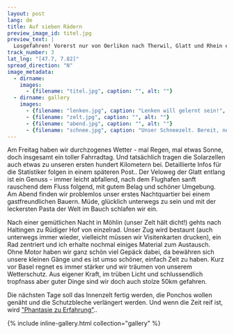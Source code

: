 ```yaml
---
layout: post
lang: de
title: Auf sieben Rädern
preview_image_id: titel.jpg
preview_text: |
  Losgefahren! Vorerst nur von Oerlikon nach Therwil, Glatt und Rhein entlang mit einem kleinen Umweg zum Velomech nach Deutschland. Staunende Gesichter, die sich in Lachen verwandeln. Zuvorkommende Autofahrer, denen wir dennoch am liebsten ausweichen und die Ruhe geniessen.
track_number: 3
lat_lng: "[47.7, 7.82]"
spread_direction: "N"
image_metadata:
  - dirname:
    images:
      - {filename: "titel.jpg", caption: "", alt: ""}
  - dirname: gallery
    images:
      - {filename: "lenken.jpg", caption: "Lenken will gelernt sein!", alt: ""}
      - {filename: "zelt.jpg", caption: "", alt: ""}
      - {filename: "abend.jpg", caption: "", alt: ""}
      - {filename: "schnee.jpg", caption: "Unser Schneezelt. Bereit, neugierige Besucher zu empfangen.", alt: ""}
---
```

Am Freitag haben wir durchzogenes Wetter - mal Regen, mal etwas Sonne, doch insgesamt ein toller Fahrradtag. Und tatsächlich tragen die Solarzellen auch etwas zu unseren ersten hundert Kilometern bei. Detaillierte Infos für die Statistiker folgen in einem späteren Post.. Der Veloweg der Glatt entlang ist ein Genuss - immer leicht abfallend, nach dem Flughafen sanft rauschend dem Fluss folgend, mit gutem Belag und schöner Umgebung. Am Abend finden wir problemlos unser erstes Nachtquartier bei einem gastfreundlichen Bauern. Müde, glücklich unterwegs zu sein und mit der leckersten Pasta der Welt im Bauch schlafen wir ein.

Nach einer gemütlichen Nacht in Möhlin (unser Zelt hält dicht!) gehts nach Haltingen zu Rüdiger Hof von einzelrad. Unser Zug wird bestaunt (auch unterwegs immer wieder, vielleicht müssen wir Visitenkarten drucken), ein Rad zentriert und ich erhalte nochmal einiges Material zum Austausch. Ohne Motor haben wir ganz schön viel Gepäck dabei, da bewähren sich unsere kleinen Gänge und es ist umso schöner, einfach Zeit zu haben. Kurz vor Basel regnet es immer stärker und wir träumen von unserem Wetterschutz. Aus eigener Kraft, im trüben Licht und schlussendlich tropfnass aber guter Dinge sind wir doch auch stolze 50km gefahren.

Die nächsten Tage soll das Innenzelt fertig werden, die Ponchos wollen genäht und die Schutzbleche verlängert werden. Und wenn die Zeit reif ist, wird ["Phantasie zu Erfahrung"](http://weitumdiewelt.de/).. 

{% include inline-gallery.html collection="gallery" %}
